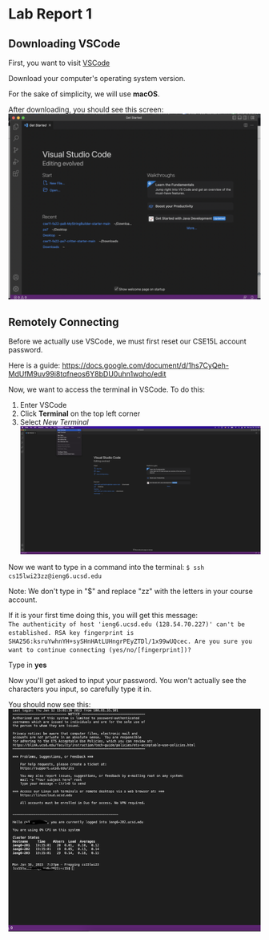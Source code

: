 # **Lab Report 1**
## **Downloading VSCode**
First, you want to visit [VSCode](https://code.visualstudio.com/download)

Download your computer's operating system version. 

For the sake of simplicity, we will use **macOS**.

After downloading, you should see this screen:
![Image](vscode-screenshot.png)



## **Remotely Connecting**
Before we actually use VSCode, we must first reset our CSE15L account password.

Here is a guide: https://docs.google.com/document/d/1hs7CyQeh-MdUfM9uv99i8tqfneos6Y8bDU0uhn1wqho/edit

Now, we want to access the terminal in VSCode. To do this:
1. Enter VSCode
2. Click **Terminal** on the top left corner
3. Select *New Terminal*
![Image](terminal-screenshot.png)

Now we want to type in a command into the terminal: 
`$ ssh cs15lwi23zz@ieng6.ucsd.edu`

Note: We don't type in "$" and replace "zz" with the letters in your course account.

If it is your first time doing this, you will get this message:\
`The authenticity of host 'ieng6.ucsd.edu (128.54.70.227)' can't be established.
RSA key fingerprint is SHA256:ksruYwhnYH+sySHnHAtLUHngrPEyZTDl/1x99wUQcec.
Are you sure you want to continue connecting (yes/no/[fingerprint])?`

Type in **yes**

Now you'll get asked to input your password. You won't actually see the characters you input, so carefully type it in.

You should now see this:
![Image](remoteconnection.png)

